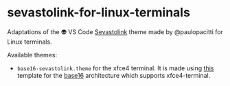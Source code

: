 # sevastolink-for-linux-terminals
Adaptations of the :alien: VS Code [Sevastolink](https://github.com/paulopacitti/sevastolink) theme made by @paulopacitti for Linux terminals.

Available themes:

- `base16-sevastolink.theme` for the xfce4 terminal. It is made using [this](https://github.com/afq984/base16-xfce4-terminal) template for the [base16](https://github.com/chriskempson/base16) architecture which supports xfce4-terminal.